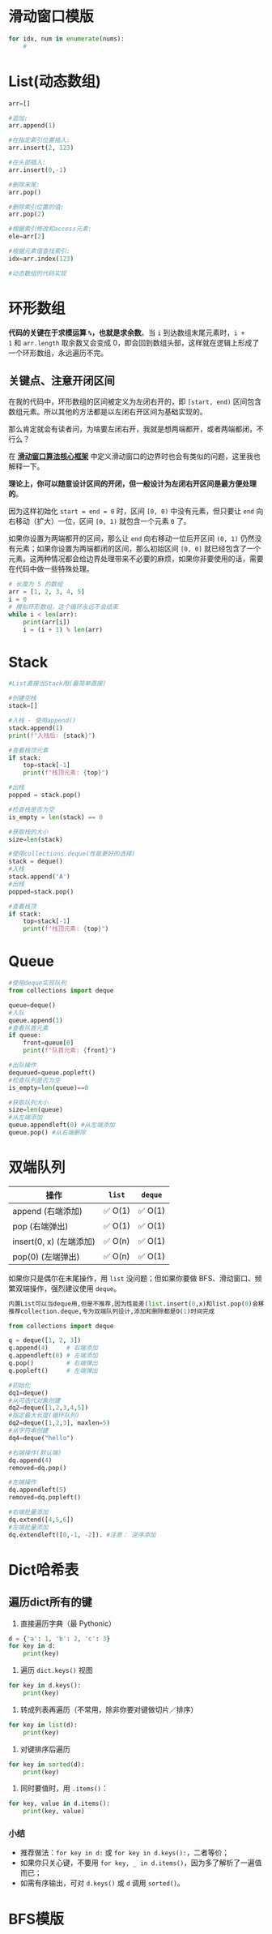 # 滑动窗口模版

```python
for idx, num in enumerate(nums):
	#
```

# List(动态数组)

```python
arr=[]

#追加: 
arr.append(1)

#在指定索引位置插入:  
arr.insert(2, 123)

#在头部插入:  
arr.insert(0,-1)

#删除末尾:  
arr.pop()

#删除索引位置的值:  
arr.pop(2)

#根据索引修改和access元素:  
ele=arr[2]

#根据元素值查找索引: 
idx=arr.index(123)

#动态数组的代码实现

```

# 环形数组

**代码的关键在于求模运算 `%`，也就是求余数**。当 `i` 到达数组末尾元素时，`i + 1` 和 `arr.length` 取余数又会变成 0，即会回到数组头部，这样就在逻辑上形成了一个环形数组，永远遍历不完。

## **关键点、注意开闭区间**

在我的代码中，环形数组的区间被定义为左闭右开的，即 `[start, end)` 区间包含数组元素。所以其他的方法都是以左闭右开区间为基础实现的。

那么肯定就会有读者问，为啥要左闭右开，我就是想两端都开，或者两端都闭，不行么？

在 [**滑动窗口算法核心框架**](https://labuladong.online/algo/essential-technique/sliding-window-framework/) 中定义滑动窗口的边界时也会有类似的问题，这里我也解释一下。

**理论上，你可以随意设计区间的开闭，但一般设计为左闭右开区间是最方便处理的**。

因为这样初始化 `start = end = 0` 时，区间 `[0, 0)` 中没有元素，但只要让 `end` 向右移动（扩大）一位，区间 `[0, 1)` 就包含一个元素 `0` 了。

如果你设置为两端都开的区间，那么让 `end` 向右移动一位后开区间 `(0, 1)` 仍然没有元素；如果你设置为两端都闭的区间，那么初始区间 `[0, 0]` 就已经包含了一个元素。这两种情况都会给边界处理带来不必要的麻烦，如果你非要使用的话，需要在代码中做一些特殊处理。

```python
# 长度为 5 的数组
arr = [1, 2, 3, 4, 5]
i = 0
# 模拟环形数组，这个循环永远不会结束
while i < len(arr):
    print(arr[i])
    i = (i + 1) % len(arr)
```

# Stack

```python
#List直接当Stack用(最简单直接)

#创建空栈
stack=[]

#入栈 - 使用append()
stack.append(1)
print(f"入栈后: {stack}")

#查看栈顶元素
if stack:
	top=stack[-1]
	print(f"栈顶元素: {top}")

#出栈
popped = stack.pop()

#检查栈是否为空
is_empty = len(stack) == 0

#获取栈的大小
size=len(stack)

#使用collections.deque(性能更好的选择)
stack = deque()
#入栈
stack.append('A')
#出栈
popped=stack.pop()

#查看栈顶
if stack:
	top=stack[-1]
	print(f"栈顶元素: {top}")

```

# Queue

```python
#使用deque实现队列
from collections import deque

queue=deque()
#入队
queue.append(1)
#查看队首元素
if queue:
	front=queue[0]
	print(f"队首元素: {front}")

#出队操作
dequeued=queue.popleft()
#检查队列是否为空
is_empty=len(queue)==0

#获取队列大小
size=len(queue)
#从左端添加
queue.appendleft(0) #从左端添加
queue.pop() #从右端删除

```

# 双端队列

| 操作 | `list` | `deque` |
| --- | --- | --- |
| append (右端添加) | ✅ O(1) | ✅ O(1) |
| pop (右端弹出) | ✅ O(1) | ✅ O(1) |
| insert(0, x) (左端添加) | ✅ O(n) | ✅ O(1) |
| pop(0) (左端弹出) | ✅ O(n) | ✅ O(1) |

如果你只是偶尔在末尾操作，用 `list` 没问题；但如果你要做 BFS、滑动窗口、频繁双端操作，强烈建议使用 `deque`。

```python
内置List可以当deque用,但是不推荐,因为性能差(list.insert(0,x)和list.pop(0)会移动整个数组),
推荐collection.deque,专为双端队列设计,添加和删除都是O(1)时间完成

from collections import deque

q = deque([1, 2, 3])
q.append(4)     # 右端添加
q.appendleft(0) # 左端添加
q.pop()         # 右端弹出
q.popleft()     # 左端弹出

#初始化
dq1=deque()
#从可迭代对象创建
dq2=deque([1,2,3,4,5])
#指定最大长度(循环队列)
dq2=deque([1,2,3], maxlen=5)
#从字符串创建
dq4=deque("hello")

#右端操作(默认端)
dq.append(4)
removed=dq.pop()

#左端操作
dq.appendleft(5)
removed=dq.popleft()

#右端批量添加
dq.extend([4,5,6])
#左端批量添加
dq.extendleft([0,-1, -2]). #注意： 逆序添加
```

# Dict哈希表

## 遍历dict所有的键

1. 直接遍历字典（最 Pythonic）

```python
d = {'a': 1, 'b': 2, 'c': 3}
for key in d:
    print(key)

```

1. 遍历 `dict.keys()` 视图

```python
for key in d.keys():
    print(key)
```

1. 转成列表再遍历（不常用，除非你要对键做切片／排序）

```python
for key in list(d):
    print(key)
```

1. 对键排序后遍历

```python
for key in sorted(d):
    print(key)

```

1. 同时要值时，用 `.items()`：

```python
for key, value in d.items():
    print(key, value)
```

### **小结**

- 推荐做法：`for key in d:` 或 `for key in d.keys():`，二者等价；
- 如果你只关心键，不要用 `for key, _ in d.items()`，因为多了解析了一遍值而已；
- 如需有序输出，可对 `d.keys()` 或 `d` 调用 `sorted()`。

# BFS模版

```python

```